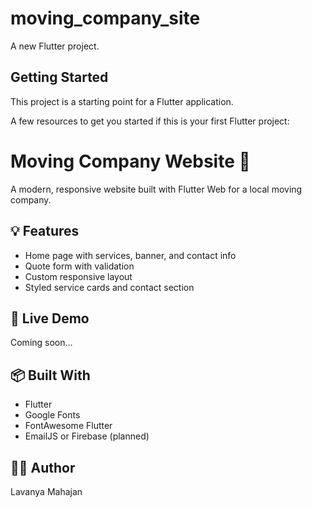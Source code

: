 # moving_company_site

A new Flutter project.

## Getting Started

This project is a starting point for a Flutter application.

A few resources to get you started if this is your first Flutter project:
# Moving Company Website 🚚

A modern, responsive website built with Flutter Web for a local moving company.

## 💡 Features
- Home page with services, banner, and contact info
- Quote form with validation
- Custom responsive layout
- Styled service cards and contact section

## 🔗 Live Demo
Coming soon...

## 📦 Built With
- Flutter
- Google Fonts
- FontAwesome Flutter
- EmailJS or Firebase (planned)

## 🧑‍💻 Author
Lavanya Mahajan
